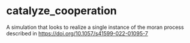 # catalyze_cooperation
 A simulation that looks to realize a single instance of the moran process described in https://doi.org/10.1057/s41599-022-01095-7
